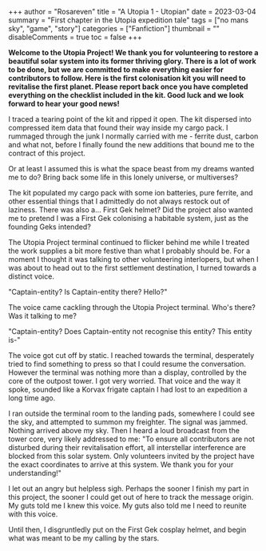 +++
author = "Rosareven"
title = "A Utopia 1 - Utopian"
date = 2023-03-04
summary = "First chapter in the Utopia expedition tale"
tags = ["no mans sky", "game", "story"]
categories = ["Fanfiction"]
thumbnail = ""
disableComments = true
toc = false
+++

 **Welcome to the Utopia Project! We thank you for volunteering to restore a beautiful solar system into its former thriving glory. There is a lot of work to be done, but we are committed to make everything easier for contributors to follow. Here is the first colonisation kit you will need to revitalise the first planet. Please report back once you have completed everything on the checklist included in the kit. Good luck and we look forward to hear your good news!**

I traced a tearing point of the kit and ripped it open. The kit dispersed into compressed item data that found their way inside my cargo pack. I rummaged through the junk I normally carried with me - ferrite dust, carbon and what not, before I finally found the new additions that bound me to the contract of this project. 

Or at least I assumed this is what the space beast from my dreams wanted me to do? Bring back some life in this lonely universe, or multiverses?

The kit populated my cargo pack with some ion batteries, pure ferrite, and other essential things that I admittedly do not always restock out of laziness. There was also a... First Gek helmet? Did the project also wanted me to pretend I was a First Gek colonising a habitable system, just as the founding Geks intended?

The Utopia Project terminal continued to flicker behind me while I treated the work supplies a bit more festive than what I probably should be. For a moment I thought it was talking to other volunteering interlopers, but when I was about to head out to the first settlement destination, I turned towards a distinct voice.

"Captain-entity? Is Captain-entity there? Hello?"

The voice came cackling through the Utopia Project terminal. Who's there? Was it talking to me?

"Captain-entity? Does Captain-entity not recognise this entity? This entity is-"

The voice got cut off by static. I reached towards the terminal, desperately tried to find something to press so that I could resume the conversation. However the terminal was nothing more than a display, controlled by the core of the outpost tower. I got very worried. That voice and the way it spoke, sounded like a Korvax frigate captain I had lost to an expedition a long time ago. 

I ran outside the terminal room to the landing pads, somewhere I could see the sky, and attempted to summon my freighter. The signal was jammed. Nothing arrived above my sky. Then I heard a loud broadcast from the tower core, very likely addressed to me: "To ensure all contributors are not disturbed during their revitalisation effort, all interstellar interference are blocked from this solar system. Only volunteers invited by the project have the exact coordinates to arrive at this system. We thank you for your understanding!"

I let out an angry but helpless sigh. Perhaps the sooner I finish my part in this project, the sooner I could get out of here to track the message origin. My guts told me I knew this voice. My guts also told me I need to reunite with this voice. 

Until then, I disgruntledly put on the First Gek cosplay helmet, and begin what was meant to be my calling by the stars.